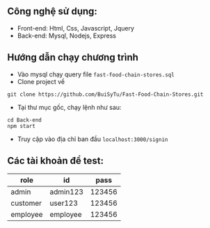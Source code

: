 ## Công nghệ sử dụng:
- Front-end: Html, Css, Javascript, Jquery
- Back-end: Mysql, Nodejs, Express

## Hướng dẫn chạy chương trình
- Vào mysql chạy query file `fast-food-chain-stores.sql`
- Clone project về
```git
git clone https://github.com/BuiSyTu/Fast-Food-Chain-Stores.git
```
- Tại thư mục gốc, chạy lệnh như sau: 
```
cd Back-end
npm start
```
- Truy cập vào địa chỉ ban đầu `localhost:3000/signin`

## Các tài khoản để test:

|role|id|pass|
|---|--|--|
|admin|admin123|123456|
|customer|user123|123456|
|employee|employee|123456|
